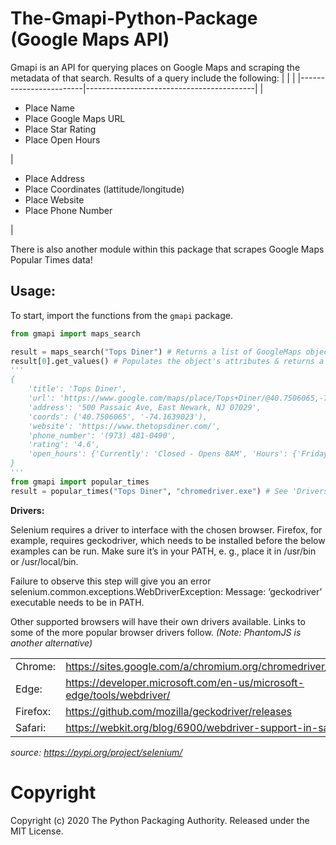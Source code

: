 # The-Gmapi-Python-Package (Google Maps API)

Gmapi is an API for querying places on Google Maps and scraping the metadata of that search. Results of a query include the following:
|                        |                                          |
|------------------------|------------------------------------------|
| <ul><li>Place Name</li><li>Place Google Maps URL</li><li>Place Star Rating</li><li>Place Open Hours</li></ul>| <ul><li>Place Address</li><li>Place Coordinates (lattitude/longitude)</li><li>Place Website</li><li>Place Phone Number</li></ul> |

There is also another module within this package that scrapes Google Maps Popular Times data!

<h2><b>Usage:</b></h2>

To start, import the functions from the `gmapi` package.
```python
from gmapi import maps_search

result = maps_search("Tops Diner") # Returns a list of GoogleMaps objects
result[0].get_values() # Populates the object's attributes & returns a dictionary
'''
{
	'title': 'Tops Diner',
	'url': 'https://www.google.com/maps/place/Tops+Diner/@40.7506065,-74.1639023,17z/data=!4m2!3m1!1s0x89c2547b4ec3235b:0x7342f11f69197f92!8m2!3d40.7506065!4d-74.1639023',
	'address': '500 Passaic Ave, East Newark, NJ 07029',
	'coords': ('40.7506065', '-74.1639023'),
	'website': 'https://www.thetopsdiner.com/',
	'phone_number': '(973) 481-0490',
	'rating': '4.6',
	'open_hours': {'Currently': 'Closed - Opens 8AM', 'Hours': {'Friday': '8AM–11PM', 'Saturday': '8AM–11PM', 'Sunday': '8AM–11PM', 'Monday': '8AM–11PM', 'Tuesday': '8AM–11PM', 'Wednesday': '8AM–11PM', 'Thursday': '8AM–11PM'}}
}
'''
from gmapi import popular_times
result = popular_times("Tops Diner", "chromedriver.exe") # See 'Drivers' section below
```

**Drivers:**

Selenium requires a driver to interface with the chosen browser. Firefox, for example, requires geckodriver, which needs to be installed before the below examples can be run. Make sure it’s in your PATH, e. g., place it in /usr/bin or /usr/local/bin.

Failure to observe this step will give you an error selenium.common.exceptions.WebDriverException: Message: ‘geckodriver’ executable needs to be in PATH.

Other supported browsers will have their own drivers available. Links to some of the more popular browser drivers follow. *(Note: PhantomJS is another alternative)*

|          |                                                                       |
|----------|-----------------------------------------------------------------------|
| Chrome:  | https://sites.google.com/a/chromium.org/chromedriver/downloads        |
| Edge:    | https://developer.microsoft.com/en-us/microsoft-edge/tools/webdriver/ |
| Firefox: | https://github.com/mozilla/geckodriver/releases                       |
| Safari:  | https://webkit.org/blog/6900/webdriver-support-in-safari-10/          |

*source: https://pypi.org/project/selenium/*

# Copyright
Copyright (c) 2020 The Python Packaging Authority. Released under the MIT License.

